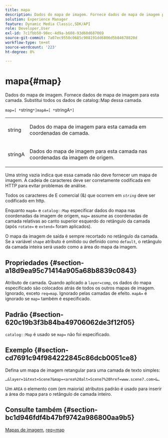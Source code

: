 ```yaml
---
title: mapa
description: Dados do mapa de imagem. Fornece dados de mapa de imagem para esta camada. Substitui todos os dados do Mapa de catálogo para essa camada.
solution: Experience Manager
feature: Dynamic Media Classic,SDK/API
role: Developer,User
exl-id: 7c1fbb50-98ec-4d9a-b608-93d60d687069
source-git-commit: 7a07ec9550c0685c908191dd6806d5b84678820d
workflow-type: tm+mt
source-wordcount: '223'
ht-degree: 0%

---
```


# mapa{#map}

Dados do mapa de imagem. Fornece dados de mapa de imagem para esta camada. Substitui todos os dados de catalog::Map dessa camada.

`map=[ *`string`*]mapA=[ *`stringA`*]`

<table id="simpletable_2E32B25D5F6246A18A8AF817903877ED"> 
 <tr class="strow"> 
  <td class="stentry"> <p><span class="codeph"> <span class="varname"> string</span></span> </p></td> 
  <td class="stentry"> <p>Dados do mapa de imagem para esta camada em coordenadas de camada. </p></td> 
 </tr> 
 <tr class="strow"> 
  <td class="stentry"> <p><span class="codeph"> <span class="varname"> stringA</span></span> </p></td> 
  <td class="stentry"> <p>Dados do mapa de imagem para esta camada nas coordenadas da imagem de origem. </p></td> 
 </tr> 
</table>

Uma string vazia indica que essa camada não deve fornecer um mapa de imagem. A cadeia de caracteres deve ser corretamente codificada em HTTP para evitar problemas de análise.

Todos os caracteres de E comercial (&amp;) que ocorrem em *`string`* deve ser codificado em http.

Enquanto `mapA=` e `catalog::Map` especificar dados do mapa nas coordenadas da imagem de origem, `map=` assume as coordenadas de camada relativas ao canto superior esquerdo do retângulo da camada (após `rotate=` e `extend=` foram aplicados).

O mapa da imagem de saída é sempre recortado no retângulo da camada. Se a variável `shape` atributo é omitido ou definido como `default`, o retângulo da camada inteira será usado como a área do mapa da imagem.

## Propriedades {#section-a18d9ea95c71414a905a68b8839c0843}

Atributo de camada. Quando aplicado a `layer=comp`, os dados do mapa especificado são colocados atrás de todos os outros mapas de imagem. Ignorado, exceto `req=map`. Ignorado pelas camadas de efeito. `mapA=` é ignorado se `map=` também é especificado.

## Padrão {#section-620c19b3f3b84ba49706062de3f12f05}

`catalog::Map` é usado se `map=` não foi especificado.

## Exemplo {#section-cd7691c94f984222845c86dcb0051ce8}

Defina um mapa de imagem retangular para uma camada de texto simples:

`…&layer=1&text=Scene7&map=<area%20alt=Scene7%20href=www.scene7.com>&…`

Um `AREA` o elemento com (em maioria) atributos padrão é usado para inserir a área do mapa para o retângulo de camada inteiro.

## Consulte também {#section-bc1d946fdf4b47bf9742a986800aa9b5}

[Mapas de imagem](../../../../../is-api/http-ref/image-serving-api-ref/c-http-protocol-reference/c-syntax-and-features/r-image-maps.md#reference-ff7d1bac2a064104b0c508a81316fdab), [req=map](../../../../../is-api/http-ref/image-serving-api-ref/c-http-protocol-reference/c-command-reference/r-req/r-req.md#reference-907cdb4a97034db7ad94695f25552e76)
